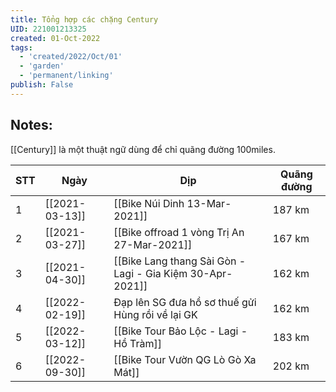 ```yaml
---
title: Tổng hợp các chặng Century
UID: 221001213325
created: 01-Oct-2022
tags:
  - 'created/2022/Oct/01'
  - 'garden'
  - 'permanent/linking'
publish: False
---
```

## Notes:
[[Century]] là một thuật ngữ dùng để chỉ quãng đường 100miles.

| STT | Ngày           | Dịp                                                       | Quãng đường |
| --- | -------------- | --------------------------------------------------------- | ----------- |
| 1   | [[2021-03-13]] | [[Bike Núi Dinh 13-Mar-2021]]                             | 187 km      |
| 2   | [[2021-03-27]] | [[Bike offroad 1 vòng Trị An 27-Mar-2021]]                | 167 km      |
| 3   | [[2021-04-30]] | [[Bike Lang thang Sài Gòn - Lagi - Gia Kiệm 30-Apr-2021]] | 162 km      |
| 4   | [[2022-02-19]] | Đạp lên SG đưa hồ sơ thuế gửi Hùng rồi về lại GK          | 162 km      |
| 5   | [[2022-03-12]] | [[Bike Tour Bảo Lộc - Lagi - Hồ Tràm]]                      | 183 km      |
| 6   | [[2022-09-30]] | [[Bike Tour Vườn QG Lò Gò Xa Mát]]                            | 202 km      |
